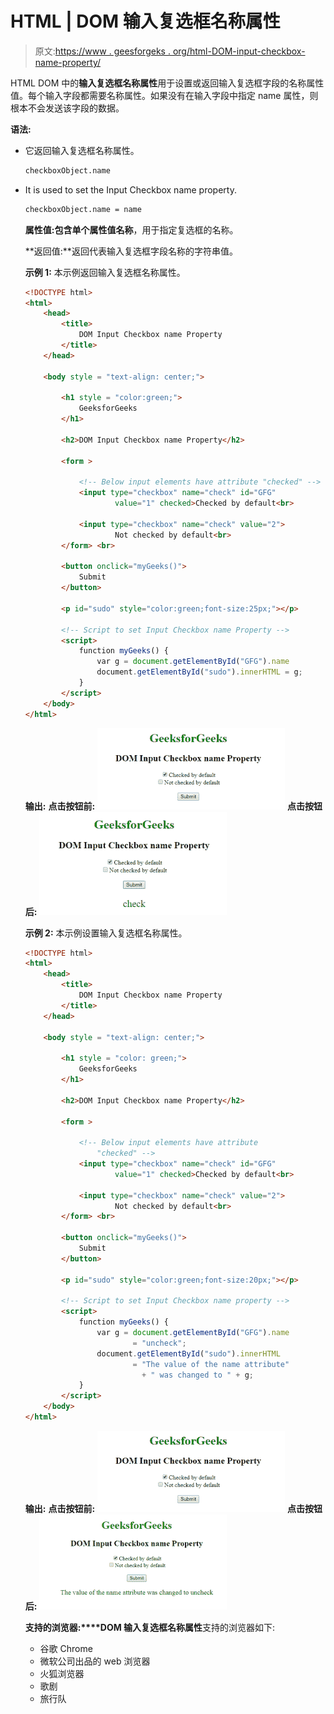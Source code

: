 # HTML | DOM 输入复选框名称属性

> 原文:[https://www . geesforgeks . org/html-DOM-input-checkbox-name-property/](https://www.geeksforgeeks.org/html-dom-input-checkbox-name-property/)

HTML DOM 中的**输入复选框名称属性**用于设置或返回输入复选框字段的名称属性值。每个输入字段都需要名称属性。如果没有在输入字段中指定 name 属性，则根本不会发送该字段的数据。

**语法:**

*   它返回输入复选框名称属性。

    ```html
    checkboxObject.name
    ```

*   It is used to set the Input Checkbox name property.

    ```html
    checkboxObject.name = name
    ```

    **属性值:**包含单个属性值**名称**，用于指定复选框的名称。

    **返回值:**返回代表输入复选框字段名称的字符串值。

    **示例 1:** 本示例返回输入复选框名称属性。

    ```html
    <!DOCTYPE html> 
    <html> 
        <head> 
            <title>
                DOM Input Checkbox name Property
            </title> 
        </head>

        <body style = "text-align: center;"> 

            <h1 style = "color:green;">
                GeeksforGeeks
            </h1> 

            <h2>DOM Input Checkbox name Property</h2>

            <form > 

                <!-- Below input elements have attribute "checked" -->
                <input type="checkbox" name="check" id="GFG"
                        value="1" checked>Checked by default<br> 

                <input type="checkbox" name="check" value="2">
                        Not checked by default<br> 
            </form> <br>

            <button onclick="myGeeks()">
                Submit
            </button>

            <p id="sudo" style="color:green;font-size:25px;"></p>

            <!-- Script to set Input Checkbox name Property -->
            <script>
                function myGeeks() {
                    var g = document.getElementById("GFG").name
                    document.getElementById("sudo").innerHTML = g;
                }
            </script>
        </body> 
    </html>                               
    ```

    **输出:**
    **点击按钮前:**
    ![](img/77261527b7bdc5674bbd31a19fe9ea0b.png)
    **点击按钮后:**
    ![](img/161f4b1f5a5948cc4873d191a404e2fa.png)

    **示例 2:** 本示例设置输入复选框名称属性。

    ```html
    <!DOCTYPE html> 
    <html> 
        <head> 
            <title>
                DOM Input Checkbox name Property
            </title> 
        </head> 

        <body style = "text-align: center;"> 

            <h1 style = "color: green;">
                GeeksforGeeks
            </h1> 

            <h2>DOM Input Checkbox name Property</h2> 

            <form > 

                <!-- Below input elements have attribute
                    "checked" -->
                <input type="checkbox" name="check" id="GFG"
                        value="1" checked>Checked by default<br> 

                <input type="checkbox" name="check" value="2">
                        Not checked by default<br> 
            </form> <br>

            <button onclick="myGeeks()">
                Submit
            </button>

            <p id="sudo" style="color:green;font-size:20px;"></p>

            <!-- Script to set Input Checkbox name property -->
            <script>
                function myGeeks() {
                    var g = document.getElementById("GFG").name
                            = "uncheck";
                    document.getElementById("sudo").innerHTML
                            = "The value of the name attribute"
                              + " was changed to " + g;
                }
            </script>
        </body> 
    </html>                     
    ```

    **输出:**
    **点击按钮前:**
    ![](img/77261527b7bdc5674bbd31a19fe9ea0b.png)
    **点击按钮后:**
    ![](img/5060006d75acf1769e84a83fbdf44436.png)

    **支持的浏览器:****DOM 输入复选框名称属性**支持的浏览器如下:

    *   谷歌 Chrome
    *   微软公司出品的 web 浏览器
    *   火狐浏览器
    *   歌剧
    *   旅行队